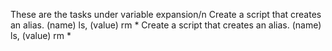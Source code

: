 These are the tasks under variable expansion/n
Create a script that creates an alias. (name) ls, (value) rm *
Create a script that creates an alias. (name) ls, (value) rm *
